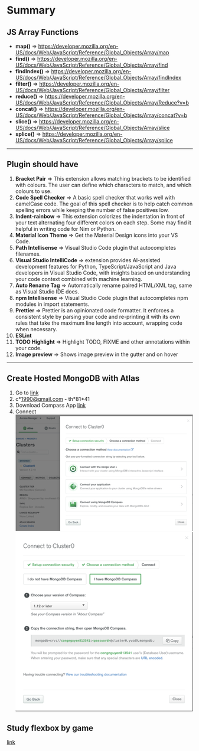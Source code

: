 # Summary

## JS Array Functions

- **map()** => https://developer.mozilla.org/en-US/docs/Web/JavaScript/Reference/Global_Objects/Array/map
- **find()** => https://developer.mozilla.org/en-US/docs/Web/JavaScript/Reference/Global_Objects/Array/find
- **findIndex()** => https://developer.mozilla.org/en-US/docs/Web/JavaScript/Reference/Global_Objects/Array/findIndex
- **filter()** => https://developer.mozilla.org/en-US/docs/Web/JavaScript/Reference/Global_Objects/Array/filter
- **reduce()** => https://developer.mozilla.org/en-US/docs/Web/JavaScript/Reference/Global_Objects/Array/Reduce?v=b
- **concat()** => https://developer.mozilla.org/en-US/docs/Web/JavaScript/Reference/Global_Objects/Array/concat?v=b
- **slice()** => https://developer.mozilla.org/en-US/docs/Web/JavaScript/Reference/Global_Objects/Array/slice
- **splice()** => https://developer.mozilla.org/en-US/docs/Web/JavaScript/Reference/Global_Objects/Array/splice

---

## Plugin should have

1. **Bracket Pair** => This extension allows matching brackets to be identified with colours. The user can define which characters to match, and which colours to use.
2. **Code Spell Checker** => A basic spell checker that works well with camelCase code. The goal of this spell checker is to help catch common spelling errors while keeping the number of false positives low.
3. **Indent-rainbow** => This extension colorizes the indentation in front of your text alternating four different colors on each step. Some may find it helpful in writing code for Nim or Python.
4. **Material Icon Theme** => Get the Material Design icons into your VS Code.
5. **Path Intellisense** => Visual Studio Code plugin that autocompletes filenames.
6. **Visual Studio IntelliCode** => extension provides AI-assisted development features for Python, TypeScript/JavaScript and Java developers in Visual Studio Code, with insights based on understanding your code context combined with machine learning.
7. **Auto Rename Tag** => Automatically rename paired HTML/XML tag, same as Visual Studio IDE does.
8. **npm Intellisense** => Visual Studio Code plugin that autocompletes npm modules in import statements.
9. **Prettier** => Prettier is an opinionated code formatter. It enforces a consistent style by parsing your code and re-printing it with its own rules that take the maximum line length into account, wrapping code when necessary.
10. **ESLint**
11. **TODO Highlight** => Highlight TODO, FIXME and other annotations within your code.
12. **Image preview** => Shows image preview in the gutter and on hover

---

## Create Hosted MongoDB with Atlas

1. Go to [link](https://www.mongodb.com/cloud/atlas)
2. c\*1990@gmail.com - th\*81\*41
3. Download Compass App [link](https://www.mongodb.com/try/download/compass)
4. Connect
   ![Connect to Cluster](mongodb/1.png)
   ![I have MongoDB Compass](mongodb/2.png)

## Study flexbox by game
[link](https://flexboxfroggy.com/#vi)
